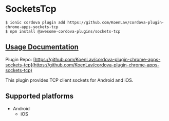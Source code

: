 # SocketsTcp

```
$ ionic cordova plugin add https://github.com/KoenLav/cordova-plugin-chrome-apps-sockets-tcp
$ npm install @awesome-cordova-plugins/sockets-tcp
```

## [Usage Documentation](https://danielsogl.gitbook.io/awesome-cordova-plugins/plugins/sockets-tcp/)

Plugin Repo: [https://github.com/KoenLav/cordova-plugin-chrome-apps-sockets-tcp](https://github.com/KoenLav/cordova-plugin-chrome-apps-sockets-tcp)

This plugin provides TCP client sockets for Android and iOS.

## Supported platforms

- Android
  - iOS
  



